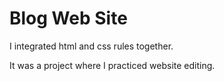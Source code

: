 # Blog Web Site 

I integrated html and css rules together.

It was a project where I practiced website editing.